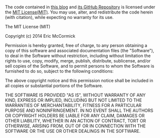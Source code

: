 The code contained in [this blog](https://edm00se.io/) and [its GitHub Repository](//github.com/edm00se/DevBlog/) is licensed under the [MIT License(MIT)](http://choosealicense.com/licenses/mit). You may use, alter, and redistribute the code herein (with citation), while expecting no warranty for its use.

The MIT License (MIT)

Copyright (c) 2014 Eric McCormick

Permission is hereby granted, free of charge, to any person obtaining a copy
of this software and associated documentation files (the "Software"), to deal
in the Software without restriction, including without limitation the rights
to use, copy, modify, merge, publish, distribute, sublicense, and/or sell
copies of the Software, and to permit persons to whom the Software is
furnished to do so, subject to the following conditions:

The above copyright notice and this permission notice shall be included in all
copies or substantial portions of the Software.

THE SOFTWARE IS PROVIDED "AS IS", WITHOUT WARRANTY OF ANY KIND, EXPRESS OR
IMPLIED, INCLUDING BUT NOT LIMITED TO THE WARRANTIES OF MERCHANTABILITY,
FITNESS FOR A PARTICULAR PURPOSE AND NONINFRINGEMENT. IN NO EVENT SHALL THE
AUTHORS OR COPYRIGHT HOLDERS BE LIABLE FOR ANY CLAIM, DAMAGES OR OTHER
LIABILITY, WHETHER IN AN ACTION OF CONTRACT, TORT OR OTHERWISE, ARISING FROM,
OUT OF OR IN CONNECTION WITH THE SOFTWARE OR THE USE OR OTHER DEALINGS IN THE
SOFTWARE.
